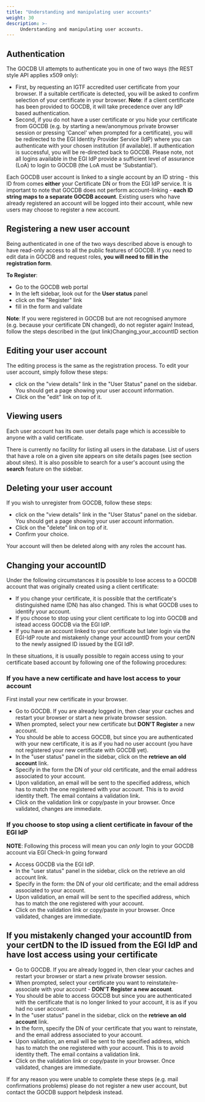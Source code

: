 ```yaml
---
title: "Understanding and manipulating user accounts"
weight: 30
description: >-
     Understanding and manipulating user accounts.
---
```


## Authentication

The GOCDB UI attempts to authenticate you in one of two ways (the REST style API
applies x509 only):

- First, by requesting an IGTF accredited user certificate from your browser. If
a suitable certificate is detected, you will be asked to confirm selection of your
certificate in your browser. **Note**: if a client certificate has been provided to GOCDB, it will take precedence over any IdP based authentication. 
- Second, if you do not have a user certificate or you hide your certificate from
GOCDB (e.g. by starting a new/anonymous private browser session or pressing
'Cancel' when prompted for a certificate), you will be redirected to the EGI
Identity Provider Service (IdP) where you can authenticate with your chosen
institution (if available). If authentication is successful, you will be
re-directed back to GOCDB. Please note, not all logins available in the EGI IdP
provide a sufficient level of assurance (LoA) to login to GOCDB (the LoA must be
'Substantial').

Each GOCDB user account is linked to a single account by an ID string - this ID
from comes **either** your Certificate DN or from the EGI IdP service. It is
important to note that GOCDB does not perform account-linking - **each ID string
maps to a separate GOCDB account**. Existing users who have already registered
an account will be logged into their account, while new users may choose to
register a new account.

## Registering a new user account

Being authenticated in one of the two ways described above is enough to have
read-only access to all the public features of GOCDB. If you need to edit data
in GOCDB and request roles, **you will need to fill in the registration form**.

**To Register**:

- Go to the GOCDB web portal
- In the left sidebar, look out for the **User status** panel
- click on the "Register" link
- fill in the form and validate

**Note**: If you were registered in GOCDB but are not recognised anymore (e.g.
because your certificate DN changed), do not register again! Instead, follow the
steps described in the (put link)Changing_your_accountID section

## Editing your user account

The editing process is the same as the registration process. To edit your user
account, simply follow these steps:

- click on the "view details" link in the "User Status" panel on the sidebar.
You should get a page showing your user account information.
- Click on the "edit" link on top of it.

## Viewing users

Each user account has its own user details page which is accessible to anyone
with a valid certificate.

There is currently no facility for listing all users in the database. List of
users that have a role on a given site appears on site details pages (see
section about sites). It is also possible to search for a user's account using
the **search** feature on the sidebar.

## Deleting your user account

If you wish to unregister from GOCDB, follow these steps:

- click on the "view details" link in the "User Status" panel on the sidebar.
You should get a page showing your user account information.
- Click on the "delete" link on top of it.
- Confirm your choice.

Your account will then be deleted along with any roles the account has.

## Changing your accountID

Under the following circumstances it is possible to lose access to a GOCDB account
that was originally created using a client certificate:

- If you change your certificate, it is possible that the certificate's
distinguished name (DN) has also changed. This is what GOCDB uses to identify your
account.
- If you choose to stop using your client certificate to log into GOCDB and istead
access GOCDB via the EGI IdP.
- If you have an account linked to your certificate but later login via the
EGI-IdP route and mistakenly change your accountID from your certDN to the newly
assigned ID issued by the EGI IdP.

In these situations, it is usually possible to regain access using to your
certificate based account by following one of the following procedures:

### If you have a new certificate and have lost access to your account

First install your new certificate in your browser.

- Go to GOCDB. If you are already logged in, then clear your caches and restart
your browser or start a new private browser session.
- When prompted, select your new certificate but **DON'T Register** a new account.
- You should be able to access GOCDB, but since you are authenticated with your
new certificate, it is as if you had no user account (you have not registered your
new certificate with GOCDB yet).
- In the "user status" panel in the sidebar, click on the **retrieve an old
account** link.
- Specify in the form the DN of your old certificate, and the email address
associated to your account.
- Upon validation, an email will be sent to the specified address, which has to
match the one registered with your account. This is to avoid identity theft. The
email contains a validation link.
- Click on the validation link or copy/paste in your browser. Once validated,
changes are immediate.

### If you choose to stop using a client certificate in favour of the EGI IdP

**NOTE**: Following this process will mean you can *only* login to your GOCDB
account via EGI Check-In going forward

- Access GOCDB via the EGI IdP.
- In the "user status" panel in the sidebar, click on the retrieve an old account
link.
- Specify in the form: the DN of your old certificate; and the email address
associated to your account.
- Upon validation, an email will be sent to the specified address, which has to
match the one registered with your account.
- Click on the validation link or copy/paste in your browser. Once validated,
changes are immediate.

<!-- markdownlint-disable no-inline-html -->
## If you mistakenly changed your accountID from your certDN to the ID issued from the EGI IdP and have lost access using your certificate
<!-- markdownlint-enable no-inline-html -->

- Go to GOCDB. If you are already logged in, then clear your caches and restart
your browser or start a new private browser session.
- When prompted, select your certificate you want to reinstate/re-associate with
your account - **DON'T Register a new account**.
- You should be able to access GOCDB but since you are authenticated with the
certificate that is no longer linked to your account, it is as if you had no user
account.
- In the "user status" panel in the sidebar, click on the **retrieve an old account**
link.
- In the form, specify the DN of your certificate that you want to reinstate, and the
email address associated to your account.
- Upon validation, an email will be sent to the specified address, which has to
match the one registered with your account. This is to avoid identity theft.
The email contains a validation link.
- Click on the validation link or copy/paste in your browser. Once validated, changes
are immediate.

If for any reason you were unable to complete these steps (e.g. mail confirmations
problems) please do not register a new user account, but contact the GOCDB support
helpdesk instead.
